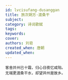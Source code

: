 ```yaml
---
id: lvcisufang-dusanggan
title: 旅次朔方·渡桑干
subject: 
category: 诗词歌赋
tags: 
keywords: 
cover: 
authors: 刘皂
created_when: 唐朝
updated_when: 
---
```


```
客舍并州已十霜，归心日夜忆咸阳。
无端更渡桑干水，却望并州是故乡。
```
